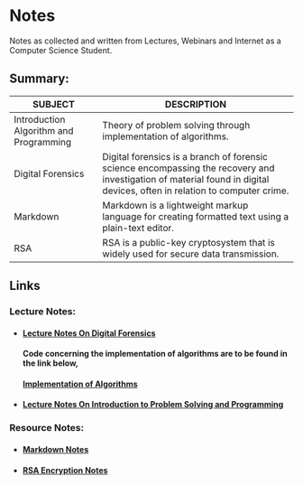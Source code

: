 # Notes
Notes as collected and written from Lectures, Webinars and Internet as a Computer Science Student.

## Summary:

| SUBJECT                                | DESCRIPTION                                                  |
| -------------------------------------- | ------------------------------------------------------------ |
| Introduction Algorithm and Programming | Theory of problem solving through implementation of algorithms. |
| Digital Forensics                      | Digital forensics is a branch of forensic science encompassing the recovery and investigation of material found in digital devices, often in relation to computer crime. |
| Markdown                               | Markdown is a lightweight markup language for creating formatted text using a plain-text editor. |
| RSA                                    | RSA is a public-key cryptosystem that is widely used for secure data transmission. |

## Links

### Lecture Notes:

- #### **[Lecture Notes On Digital Forensics](https://github.com/datta-agni/Notes/blob/main/Lecture_Notes/Lecture_Notes_On_Digital_Forensics.tex)**

  #### **Code concerning the implementation of algorithms are to be found in the link below**,

  #### **[Implementation of Algorithms](https://github.com/datta-agni/Java-Codes "Codes")**

- #### **[Lecture Notes On Introduction to Problem Solving and Programming](https://github.com/datta-agni/Notes/blob/main/Lecture_Notes/Lecture_Notes_On_Algorithm_Programming_Basic.tex)** 

### Resource Notes:

- #### **[Markdown Notes](https://github.com/datta-agni/Notes/blob/main/Resource_Notes/Notes_On_Markdown.tex)**

- #### **[RSA Encryption Notes](https://github.com/datta-agni/Notes/blob/main/Resource_Notes/Notes_On_RSA_Encryption.tex)**